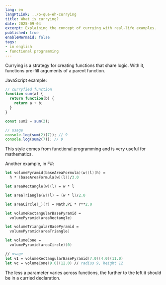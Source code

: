 ```yaml
---
lang: en
langPtLink: ../o-que-eh-currying
title: What is currying?
date: 2025-09-04
excerpt: Explaining the concept of currying with real-life examples.
published: true
enableMermaid: false
tags:
- in english
- functional programming
---
```


Currying is a strategy for creating functions that share logic. With it, functions pre-fill arguments of a parent function.

JavaScript example:

```js
// curryfied function
function sum(a) {
  return function(b) {
    return a + b;
  }
}

const sum2 = sum(2);

// usage
console.log(sum(2)(7)); // 9
console.log(sum2(7)); // 9
```

This style comes from functional programming and is very useful for mathematics.

Another example, in F#:

```fs
let volumePyramid(baseAreaFormula)(w)(l)(h) = 
  h * (baseAreaFormula(w)(l))/3.0

let areaRectangle(w)(l) = w * l

let areaTriangle(w)(l) = (w * l)/2.0

let areaCircle(_)(r) = Math.PI * r**2.0

let volumeRectangularBasePyramid =
  volumePyramid(areaRectangle)

let volumeTriangularBasePyramid =
  volumePyramid(areaTriangle)

let volumeCone =
  volumePyramid(areaCircle)(0)

// usage
let v1 = volumeRectangularBasePyramid(7.0)(4.0)(11.0)
let vc = volumeCone(9.0)(12.0) // radius 9, height 12
```

The less a parameter varies across functions, the further to the left it should be in a curried declaration.
